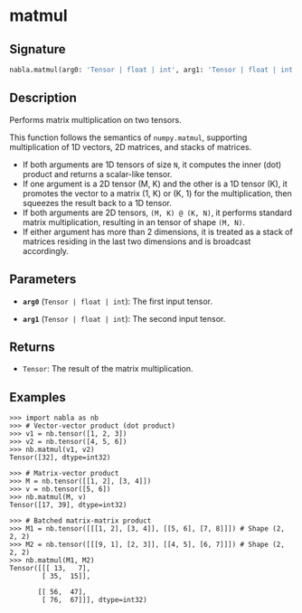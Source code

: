 # matmul

## Signature

```python
nabla.matmul(arg0: 'Tensor | float | int', arg1: 'Tensor | float | int') -> 'Tensor'
```

## Description

Performs matrix multiplication on two tensors.

This function follows the semantics of `numpy.matmul`, supporting
multiplication of 1D vectors, 2D matrices, and stacks of matrices.

- If both arguments are 1D tensors of size `N`, it computes the inner
  (dot) product and returns a scalar-like tensor.
- If one argument is a 2D tensor (M, K) and the other is a 1D tensor (K),
  it promotes the vector to a matrix (1, K) or (K, 1) for the
  multiplication, then squeezes the result back to a 1D tensor.
- If both arguments are 2D tensors, `(M, K) @ (K, N)`, it performs standard
  matrix multiplication, resulting in an tensor of shape `(M, N)`.
- If either argument has more than 2 dimensions, it is treated as a stack
  of matrices residing in the last two dimensions and is broadcast accordingly.

## Parameters

- **`arg0`** (`Tensor | float | int`): The first input tensor.

- **`arg1`** (`Tensor | float | int`): The second input tensor.

## Returns

- `Tensor`: The result of the matrix multiplication.

## Examples

```pycon
>>> import nabla as nb
>>> # Vector-vector product (dot product)
>>> v1 = nb.tensor([1, 2, 3])
>>> v2 = nb.tensor([4, 5, 6])
>>> nb.matmul(v1, v2)
Tensor([32], dtype=int32)

>>> # Matrix-vector product
>>> M = nb.tensor([[1, 2], [3, 4]])
>>> v = nb.tensor([5, 6])
>>> nb.matmul(M, v)
Tensor([17, 39], dtype=int32)

>>> # Batched matrix-matrix product
>>> M1 = nb.tensor([[[1, 2], [3, 4]], [[5, 6], [7, 8]]]) # Shape (2, 2, 2)
>>> M2 = nb.tensor([[[9, 1], [2, 3]], [[4, 5], [6, 7]]]) # Shape (2, 2, 2)
>>> nb.matmul(M1, M2)
Tensor([[[ 13,   7],
        [ 35,  15]],

       [[ 56,  47],
        [ 76,  67]]], dtype=int32)
```
